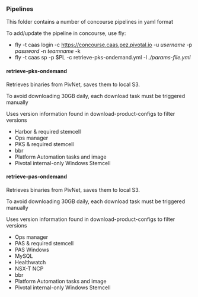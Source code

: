 ### Pipelines

This folder contains a number of concourse pipelines in yaml format

To add/update the pipeline in concourse, use fly:

* fly -t caas login -c https://concourse.caas.pez.pivotal.io -u *username* -p *password* -n *teamname* -k
* fly -t caas sp -p $PL -c retrieve-pks-ondemand.yml -l *./params-file.yml*

#### retrieve-pks-ondemand

Retrieves binaries from PivNet, saves them to local S3.

To avoid downloading 30GB daily, each download task must be triggered manually

Uses version information found in download-product-configs to filter versions

* Harbor & required stemcell
* Ops manager
* PKS & required stemcell
* bbr
* Platform Automation tasks and image
* Pivotal internal-only Windows Stemcell


#### retrieve-pas-ondemand

Retrieves binaries from PivNet, saves them to local S3.

To avoid downloading 30GB daily, each download task must be triggered manually

Uses version information found in download-product-configs to filter versions

* Ops manager
* PAS & required stemcell
* PAS Windows
* MySQL
* Healthwatch
* NSX-T NCP
* bbr
* Platform Automation tasks and image
* Pivotal internal-only Windows Stemcell

